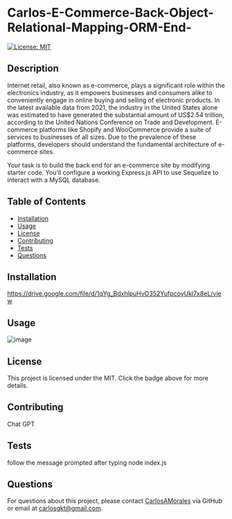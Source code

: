 # Carlos-E-Commerce-Back-Object-Relational-Mapping-ORM-End-

[![License: MIT](https://img.shields.io/badge/License-MIT-yellow.svg)](https://opensource.org/licenses/MIT)

## Description

Internet retail, also known as e-commerce, plays a significant role within the electronics industry, as it empowers businesses and consumers alike to conveniently engage in online buying and selling of electronic products. In the latest available data from 2021, the industry in the United States alone was estimated to have generated the substantial amount of US$2.54 trillion, according to the United Nations Conference on Trade and Development. E-commerce platforms like Shopify and WooCommerce provide a suite of services to businesses of all sizes. Due to the prevalence of these platforms, developers should understand the fundamental architecture of e-commerce sites.

Your task is to build the back end for an e-commerce site by modifying starter code. You’ll configure a working Express.js API to use Sequelize to interact with a MySQL database.
## Table of Contents

- [Installation](#installation)
- [Usage](#usage)
- [License](#license)
- [Contributing](#contributing)
- [Tests](#tests)
- [Questions](#questions)

## Installation

https://drive.google.com/file/d/1qYg_BdxhlpuHvO352YufpcoyUkl7x8eL/view

## Usage

![image](https://github.com/carlosamorales/Carlos-SQL-Employee-Tracker-Challenge-12/assets/7796766/d9a0a1a4-6364-4522-b369-3bf3637bde70)



## License

This project is licensed under the MIT. Click the badge above for more details.

## Contributing

Chat GPT

## Tests

follow the message prompted after typing node index.js

## Questions

For questions about this project, please contact [CarlosAMorales](https://github.com/CarlosAMorales) via GitHub or email at carlosgkt@gmail.com.

